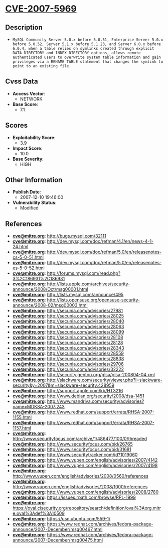 
# [CVE-2007-5969](http://bugs.mysql.com/32111)

## Description

- `MySQL Community Server 5.0.x before 5.0.51, Enterprise Server 5.0.x before 5.0.52, Server 5.1.x before 5.1.23, and Server 6.0.x before 6.0.4, when a table relies on symlinks created through explicit DATA DIRECTORY and INDEX DIRECTORY options, allows remote authenticated users to overwrite system table information and gain privileges via a RENAME TABLE statement that changes the symlink to point to an existing file.`

## Cvss Data

- **Access Vector**:
  - NETWORK
- **Base Score**:
  - 7.1

## Scores

- **Exploitability Score**:
  - 3.9
- **Impact Score**:
  - 10.0
- **Base Severity**:
  - HIGH

## Other Information

- **Publish Date**:
  - 2007-12-10 19:46:00
- **Vulnerability Status**:
  - Modified

## References

- **cve@mitre.org**: http://bugs.mysql.com/32111
- **cve@mitre.org**: http://dev.mysql.com/doc/refman/4.1/en/news-4-1-24.html
- **cve@mitre.org**: http://dev.mysql.com/doc/refman/5.0/en/releasenotes-cs-5-0-51.html
- **cve@mitre.org**: http://dev.mysql.com/doc/refman/5.0/en/releasenotes-es-5-0-52.html
- **cve@mitre.org**: http://forums.mysql.com/read.php?3%2C186931%2C186931
- **cve@mitre.org**: http://lists.apple.com/archives/security-announce/2008/Oct/msg00001.html
- **cve@mitre.org**: http://lists.mysql.com/announce/495
- **cve@mitre.org**: http://lists.opensuse.org/opensuse-security-announce/2008-02/msg00003.html
- **cve@mitre.org**: http://secunia.com/advisories/27981
- **cve@mitre.org**: http://secunia.com/advisories/28025
- **cve@mitre.org**: http://secunia.com/advisories/28040
- **cve@mitre.org**: http://secunia.com/advisories/28063
- **cve@mitre.org**: http://secunia.com/advisories/28099
- **cve@mitre.org**: http://secunia.com/advisories/28108
- **cve@mitre.org**: http://secunia.com/advisories/28128
- **cve@mitre.org**: http://secunia.com/advisories/28343
- **cve@mitre.org**: http://secunia.com/advisories/28559
- **cve@mitre.org**: http://secunia.com/advisories/28838
- **cve@mitre.org**: http://secunia.com/advisories/29706
- **cve@mitre.org**: http://secunia.com/advisories/32222
- **cve@mitre.org**: http://security.gentoo.org/glsa/glsa-200804-04.xml
- **cve@mitre.org**: http://slackware.com/security/viewer.php?l=slackware-security&y=2007&m=slackware-security.428959
- **cve@mitre.org**: http://support.apple.com/kb/HT3216
- **cve@mitre.org**: http://www.debian.org/security/2008/dsa-1451
- **cve@mitre.org**: http://www.mandriva.com/security/advisories?name=MDKSA-2007:243
- **cve@mitre.org**: http://www.redhat.com/support/errata/RHSA-2007-1155.html
- **cve@mitre.org**: http://www.redhat.com/support/errata/RHSA-2007-1157.html
- **cve@mitre.org**: http://www.securityfocus.com/archive/1/486477/100/0/threaded
- **cve@mitre.org**: http://www.securityfocus.com/bid/26765
- **cve@mitre.org**: http://www.securityfocus.com/bid/31681
- **cve@mitre.org**: http://www.securitytracker.com/id?1019060
- **cve@mitre.org**: http://www.vupen.com/english/advisories/2007/4142
- **cve@mitre.org**: http://www.vupen.com/english/advisories/2007/4198
- **cve@mitre.org**: http://www.vupen.com/english/advisories/2008/0560/references
- **cve@mitre.org**: http://www.vupen.com/english/advisories/2008/1000/references
- **cve@mitre.org**: http://www.vupen.com/english/advisories/2008/2780
- **cve@mitre.org**: https://issues.rpath.com/browse/RPL-1999
- **cve@mitre.org**: https://oval.cisecurity.org/repository/search/definition/oval%3Aorg.mitre.oval%3Adef%3A10509
- **cve@mitre.org**: https://usn.ubuntu.com/559-1/
- **cve@mitre.org**: https://www.redhat.com/archives/fedora-package-announce/2007-December/msg00467.html
- **cve@mitre.org**: https://www.redhat.com/archives/fedora-package-announce/2007-December/msg00475.html
